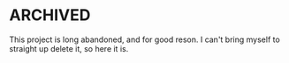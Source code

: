 # ARCHIVED
This project is long abandoned, and for good reson. I can't bring myself to straight up delete it, so here it is.
